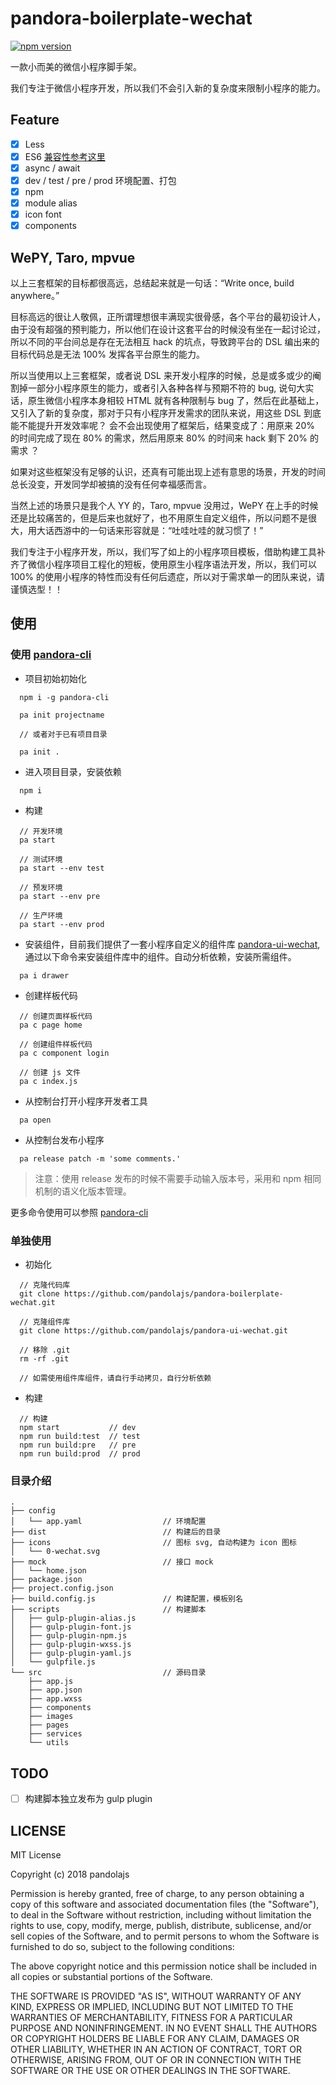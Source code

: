 # pandora-boilerplate-wechat

[![npm version](https://badge.fury.io/js/%40pandolajs%2Fpandora-boilerplate-wechat.svg)](https://badge.fury.io/js/%40pandolajs%2Fpandora-boilerplate-wechat)

一款小而美的微信小程序脚手架。

我们专注于微信小程序开发，所以我们不会引入新的复杂度来限制小程序的能力。

## Feature

- [x] Less
- [x] ES6 [兼容性参考这里](https://developers.weixin.qq.com/miniprogram/dev/devtools/details.html#%E5%AE%A2%E6%88%B7%E7%AB%AFes6-api-%E6%94%AF%E6%8C%81%E6%83%85%E5%86%B5)
- [x] async / await
- [x] dev / test / pre / prod 环境配置、打包
- [x] npm
- [x] module alias
- [x] icon font
- [x] components

## WePY, Taro, mpvue 

以上三套框架的目标都很高远，总结起来就是一句话：“Write once, build anywhere。”

目标高远的很让人敬佩，正所谓理想很丰满现实很骨感，各个平台的最初设计人，由于没有超强的预判能力，所以他们在设计这套平台的时候没有坐在一起讨论过，所以不同的平台间总是存在无法相互 hack 的坑点，导致跨平台的 DSL 编出来的目标代码总是无法 100% 发挥各平台原生的能力。

所以当使用以上三套框架，或者说 DSL 来开发小程序的时候，总是或多或少的阉割掉一部分小程序原生的能力，或者引入各种各样与预期不符的 bug, 说句大实话，原生微信小程序本身相较 HTML 就有各种限制与 bug 了，然后在此基础上，又引入了新的复杂度，那对于只有小程序开发需求的团队来说，用这些 DSL 到底能不能提升开发效率呢？ 会不会出现使用了框架后，结果变成了：用原来 20% 的时间完成了现在 80% 的需求，然后用原来 80% 的时间来 hack 剩下 20% 的需求 ？

如果对这些框架没有足够的认识，还真有可能出现上述有意思的场景，开发的时间总长没变，开发同学却被搞的没有任何幸福感而言。

当然上述的场景只是我个人 YY 的，Taro, mpvue 没用过，WePY 在上手的时候还是比较痛苦的，但是后来也就好了，也不用原生自定义组件，所以问题不是很大，用大话西游中的一句话来形容就是：“吐哇吐哇的就习惯了！”

我们专注于小程序开发，所以，我们写了如上的小程序项目模板，借助构建工具补齐了微信小程序项目工程化的短板，使用原生小程序语法开发，所以，我们可以 100% 的使用小程序的特性而没有任何后遗症，所以对于需求单一的团队来说，请谨慎选型！！

## 使用

### 使用 [pandora-cli](https://github.com/pandolajs/pandora-cli)

- 项目初始初始化

```
  npm i -g pandora-cli

  pa init projectname  

  // 或者对于已有项目目录 

  pa init .

```

- 进入项目目录，安装依赖

```
  npm i
```

- 构建

```
  // 开发环境
  pa start

  // 测试环境
  pa start --env test

  // 预发环境
  pa start --env pre

  // 生产环境
  pa start --env prod
```

- 安装组件，目前我们提供了一套小程序自定义的组件库 [pandora-ui-wechat](https://github.com/pandolajs/pandora-ui-wechat), 通过以下命令来安装组件库中的组件。自动分析依赖，安装所需组件。

```
  pa i drawer
```

- 创建样板代码

```
  // 创建页面样板代码
  pa c page home

  // 创建组件样板代码
  pa c component login

  // 创建 js 文件
  pa c index.js
```

- 从控制台打开小程序开发者工具

```
  pa open
```

- 从控制台发布小程序

```
  pa release patch -m 'some comments.'
```

> 注意：使用 release 发布的时候不需要手动输入版本号，采用和 npm 相同机制的语义化版本管理。

更多命令使用可以参照 [pandora-cli](https://github.com/pandolajs/pandora-cli)

### 单独使用

- 初始化

```
  // 克隆代码库
  git clone https://github.com/pandolajs/pandora-boilerplate-wechat.git

  // 克隆组件库
  git clone https://github.com/pandolajs/pandora-ui-wechat.git

  // 移除 .git
  rm -rf .git

  // 如需使用组件库组件，请自行手动拷贝，自行分析依赖
```

- 构建

```
  // 构建
  npm start           // dev
  npm run build:test  // test
  npm run build:pre   // pre
  npm run build:prod  // prod
```

### 目录介绍

```
.
├── config
│   └── app.yaml                  // 环境配置
├── dist                          // 构建后的目录
├── icons                         // 图标 svg, 自动构建为 icon 图标
│   └── 0-wechat.svg
├── mock                          // 接口 mock 
│   └── home.json
├── package.json
├── project.config.json
├── build.config.js               // 构建配置，模板别名
├── scripts                       // 构建脚本
│   ├── gulp-plugin-alias.js
│   ├── gulp-plugin-font.js
│   ├── gulp-plugin-npm.js
│   ├── gulp-plugin-wxss.js
│   ├── gulp-plugin-yaml.js
│   └── gulpfile.js
└── src                           // 源码目录
    ├── app.js
    ├── app.json
    ├── app.wxss
    ├── components
    ├── images
    ├── pages
    ├── services
    └── utils

```

## TODO

- [ ] 构建脚本独立发布为 gulp plugin

## LICENSE

MIT License

Copyright (c) 2018 pandolajs

Permission is hereby granted, free of charge, to any person obtaining a copy
of this software and associated documentation files (the "Software"), to deal
in the Software without restriction, including without limitation the rights
to use, copy, modify, merge, publish, distribute, sublicense, and/or sell
copies of the Software, and to permit persons to whom the Software is
furnished to do so, subject to the following conditions:

The above copyright notice and this permission notice shall be included in all
copies or substantial portions of the Software.

THE SOFTWARE IS PROVIDED "AS IS", WITHOUT WARRANTY OF ANY KIND, EXPRESS OR
IMPLIED, INCLUDING BUT NOT LIMITED TO THE WARRANTIES OF MERCHANTABILITY,
FITNESS FOR A PARTICULAR PURPOSE AND NONINFRINGEMENT. IN NO EVENT SHALL THE
AUTHORS OR COPYRIGHT HOLDERS BE LIABLE FOR ANY CLAIM, DAMAGES OR OTHER
LIABILITY, WHETHER IN AN ACTION OF CONTRACT, TORT OR OTHERWISE, ARISING FROM,
OUT OF OR IN CONNECTION WITH THE SOFTWARE OR THE USE OR OTHER DEALINGS IN THE
SOFTWARE.